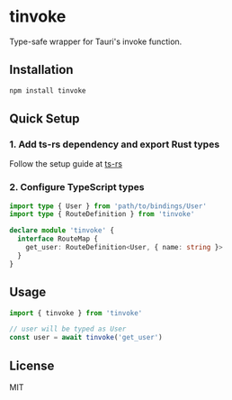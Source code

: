 # tinvoke

Type-safe wrapper for Tauri's invoke function.

## Installation

```bash
npm install tinvoke
```

## Quick Setup

### 1. Add ts-rs dependency and export Rust types

Follow the setup guide at [ts-rs](https://github.com/Aleph-Alpha/ts-rs#get-started)

### 2. Configure TypeScript types

```typescript
import type { User } from 'path/to/bindings/User'
import type { RouteDefinition } from 'tinvoke'

declare module 'tinvoke' {
  interface RouteMap {
    get_user: RouteDefinition<User, { name: string }>
  }
}
```

## Usage

```typescript
import { tinvoke } from 'tinvoke'

// user will be typed as User
const user = await tinvoke('get_user')
```

## License

MIT
